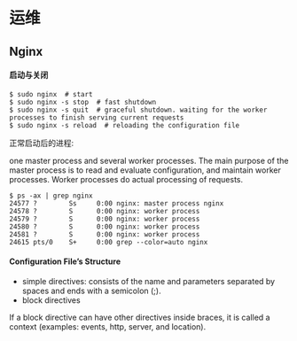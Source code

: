 运维
====

## Nginx

#### 启动与关闭

```shell
$ sudo nginx  # start
$ sudo nginx -s stop  # fast shutdown
$ sudo nginx -s quit  # graceful shutdown. waiting for the worker processes to finish serving current requests
$ sudo nginx -s reload  # reloading the configuration file
```


正常启动后的进程:

one master process and several worker processes.
The main purpose of the master process is to read and evaluate configuration,
and maintain worker processes.
Worker processes do actual processing of requests.

```shell
$ ps -ax | grep nginx
24577 ?        Ss     0:00 nginx: master process nginx
24578 ?        S      0:00 nginx: worker process
24579 ?        S      0:00 nginx: worker process
24580 ?        S      0:00 nginx: worker process
24581 ?        S      0:00 nginx: worker process
24615 pts/0    S+     0:00 grep --color=auto nginx
```

#### Configuration File’s Structure

- simple directives: consists of the name and parameters separated by spaces and ends with a semicolon (;).
- block directives

If a block directive can have other directives inside braces,
it is called a context (examples: events, http, server, and location).

